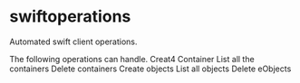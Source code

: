 swiftoperations
===============

Automated swift client operations.

The following operations can handle.
Creat4 Container
List all the containers
Delete containers
Create objects
List all objects
Delete eObjects
